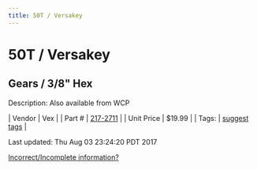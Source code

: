 ```yaml
---
title: 50T / Versakey
---
```


# 50T / Versakey
## Gears / 3/8" Hex
Description: 	Also available from WCP 

| Vendor | Vex | 
| Part # | [217-2711](http://www.vexrobotics.com/vexpro/motion/vexpro-gears/3-8-hex-bore.html) | 
| Unit Price | $19.99 | 
| Tags: | [suggest tags](https://docs.google.com/forms/d/e/1FAIpQLSeWyY8v3RgOty-MyWmh9U0iivNYN_molChYyS-0U-o-kOAv_g/viewform) | 

Last updated: Thu Aug 03 23:24:20 PDT 2017

 [Incorrect/Incomplete information?](https://docs.google.com/forms/d/e/1FAIpQLSeWyY8v3RgOty-MyWmh9U0iivNYN_molChYyS-0U-o-kOAv_g/viewform)